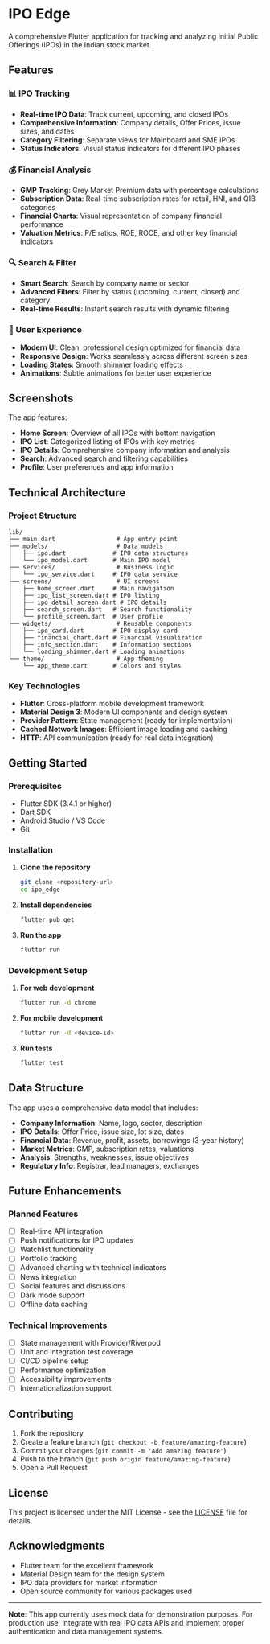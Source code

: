 # IPO Edge

A comprehensive Flutter application for tracking and analyzing Initial Public Offerings (IPOs) in the Indian stock market.

## Features

### 📊 IPO Tracking
- **Real-time IPO Data**: Track current, upcoming, and closed IPOs
- **Comprehensive Information**: Company details, Offer Prices, issue sizes, and dates
- **Category Filtering**: Separate views for Mainboard and SME IPOs
- **Status Indicators**: Visual status indicators for different IPO phases

### 💰 Financial Analysis
- **GMP Tracking**: Grey Market Premium data with percentage calculations
- **Subscription Data**: Real-time subscription rates for retail, HNI, and QIB categories
- **Financial Charts**: Visual representation of company financial performance
- **Valuation Metrics**: P/E ratios, ROE, ROCE, and other key financial indicators

### 🔍 Search & Filter
- **Smart Search**: Search by company name or sector
- **Advanced Filters**: Filter by status (upcoming, current, closed) and category
- **Real-time Results**: Instant search results with dynamic filtering

### 📱 User Experience
- **Modern UI**: Clean, professional design optimized for financial data
- **Responsive Design**: Works seamlessly across different screen sizes
- **Loading States**: Smooth shimmer loading effects
- **Animations**: Subtle animations for better user experience

## Screenshots

The app features:
- **Home Screen**: Overview of all IPOs with bottom navigation
- **IPO List**: Categorized listing of IPOs with key metrics
- **IPO Details**: Comprehensive company information and analysis
- **Search**: Advanced search and filtering capabilities
- **Profile**: User preferences and app information

## Technical Architecture

### Project Structure
```
lib/
├── main.dart                 # App entry point
├── models/                   # Data models
│   ├── ipo.dart             # IPO data structures
│   └── ipo_model.dart       # Main IPO model
├── services/                 # Business logic
│   └── ipo_service.dart     # IPO data service
├── screens/                  # UI screens
│   ├── home_screen.dart     # Main navigation
│   ├── ipo_list_screen.dart # IPO listing
│   ├── ipo_detail_screen.dart # IPO details
│   ├── search_screen.dart   # Search functionality
│   └── profile_screen.dart  # User profile
├── widgets/                  # Reusable components
│   ├── ipo_card.dart        # IPO display card
│   ├── financial_chart.dart # Financial visualization
│   ├── info_section.dart    # Information sections
│   └── loading_shimmer.dart # Loading animations
└── theme/                    # App theming
    └── app_theme.dart       # Colors and styles
```

### Key Technologies
- **Flutter**: Cross-platform mobile development framework
- **Material Design 3**: Modern UI components and design system
- **Provider Pattern**: State management (ready for implementation)
- **Cached Network Images**: Efficient image loading and caching
- **HTTP**: API communication (ready for real data integration)

## Getting Started

### Prerequisites
- Flutter SDK (3.4.1 or higher)
- Dart SDK
- Android Studio / VS Code
- Git

### Installation

1. **Clone the repository**
   ```bash
   git clone <repository-url>
   cd ipo_edge
   ```

2. **Install dependencies**
   ```bash
   flutter pub get
   ```

3. **Run the app**
   ```bash
   flutter run
   ```

### Development Setup

1. **For web development**
   ```bash
   flutter run -d chrome
   ```

2. **For mobile development**
   ```bash
   flutter run -d <device-id>
   ```

3. **Run tests**
   ```bash
   flutter test
   ```

## Data Structure

The app uses a comprehensive data model that includes:

- **Company Information**: Name, logo, sector, description
- **IPO Details**: Offer Price, issue size, lot size, dates
- **Financial Data**: Revenue, profit, assets, borrowings (3-year history)
- **Market Metrics**: GMP, subscription rates, valuations
- **Analysis**: Strengths, weaknesses, issue objectives
- **Regulatory Info**: Registrar, lead managers, exchanges

## Future Enhancements

### Planned Features
- [ ] Real-time API integration
- [ ] Push notifications for IPO updates
- [ ] Watchlist functionality
- [ ] Portfolio tracking
- [ ] Advanced charting with technical indicators
- [ ] News integration
- [ ] Social features and discussions
- [ ] Dark mode support
- [ ] Offline data caching

### Technical Improvements
- [ ] State management with Provider/Riverpod
- [ ] Unit and integration test coverage
- [ ] CI/CD pipeline setup
- [ ] Performance optimization
- [ ] Accessibility improvements
- [ ] Internationalization support

## Contributing

1. Fork the repository
2. Create a feature branch (`git checkout -b feature/amazing-feature`)
3. Commit your changes (`git commit -m 'Add amazing feature'`)
4. Push to the branch (`git push origin feature/amazing-feature`)
5. Open a Pull Request

## License

This project is licensed under the MIT License - see the [LICENSE](LICENSE) file for details.

## Acknowledgments

- Flutter team for the excellent framework
- Material Design team for the design system
- IPO data providers for market information
- Open source community for various packages used

---

**Note**: This app currently uses mock data for demonstration purposes. For production use, integrate with real IPO data APIs and implement proper authentication and data management systems.
